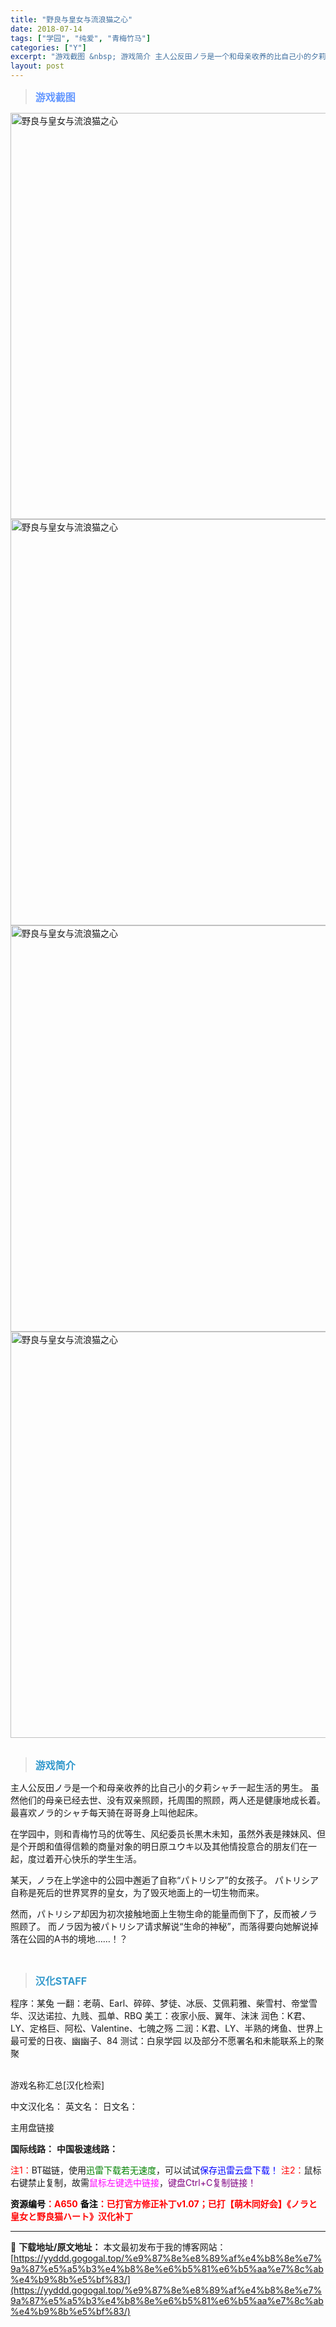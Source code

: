 ```yaml
---
title: "野良与皇女与流浪猫之心"
date: 2018-07-14
tags: ["学园", "纯爱", "青梅竹马"]
categories: ["Y"]
excerpt: "游戏截图 &nbsp; 游戏简介 主人公反田ノラ是一个和母亲收养的比自己小的夕莉シャチ一起生活的男生。 虽然他们的母亲已经去世、没有双亲照顾，托周围的照顾，两人还是健康地成长着。 最喜欢ノラ的シャチ每天骑在哥哥身上叫他起床。 在学园中，则和青梅竹马的优等生、风纪委员长黒木未知，虽然外表是辣妹风、但是&hellip;"
layout: post
---
```


<div>
<blockquote><b><span style="font-size: 12pt; color: #6699ff;">游戏截图</span></b></blockquote>
<div><img title="点击放大" src="https://yyddd.gogogal.top/wp-content/uploads/2025/04/20250430_6812043f4badd.webp" alt="野良与皇女与流浪猫之心" width="650" /></div>
<div><img title="点击放大" src="https://yyddd.gogogal.top/wp-content/uploads/2025/04/20250430_6812044236415.webp" alt="野良与皇女与流浪猫之心" width="650" /></div>
<div><img title="点击放大" src="https://yyddd.gogogal.top/wp-content/uploads/2025/04/20250430_68120443f3064.webp" alt="野良与皇女与流浪猫之心" width="650" /></div>
<div><img title="点击放大" src="https://yyddd.gogogal.top/wp-content/uploads/2025/04/20250430_68120445db3bd.webp" alt="野良与皇女与流浪猫之心" width="650" /></div>
&nbsp;
<blockquote><b><span style="font-size: 12pt; color: #3399cc;">游戏简介</span></b></blockquote>
<div>主人公反田ノラ是一个和母亲收养的比自己小的夕莉シャチ一起生活的男生。
虽然他们的母亲已经去世、没有双亲照顾，托周围的照顾，两人还是健康地成长着。
最喜欢ノラ的シャチ每天骑在哥哥身上叫他起床。

在学园中，则和青梅竹马的优等生、风纪委员长黒木未知，虽然外表是辣妹风、但是个开朗和值得信赖的商量对象的明日原ユウキ以及其他情投意合的朋友们在一起，度过着开心快乐的学生生活。

某天，ノラ在上学途中的公园中邂逅了自称“パトリシア”的女孩子。
パトリシア自称是死后的世界冥界的皇女，为了毁灭地面上的一切生物而来。

然而，パトリシア却因为初次接触地面上生物生命的能量而倒下了，反而被ノラ照顾了。
而ノラ因为被パトリシア请求解说“生命的神秘”，而落得要向她解说掉落在公园的A书的境地……！？</div>
&nbsp;
<blockquote><b><span style="font-size: 12pt; color: #3399cc;">汉化STAFF</span></b></blockquote>
<div>程序：某兔
一翻：老萌、Earl、碎碎、梦徒、冰辰、艾佩莉雅、柴雪村、帝堂雪华、汉达诺拉、九贱、孤单、RBQ
美工：夜家小辰、翼年、沫沫
润色：K君、LY、定格巨、阿松、Valentine、七魄之殇
二润：K君、LY、半熟的烤鱼、世界上最可爱的日夜、幽幽子、84
测试：白泉学园
以及部分不愿署名和未能联系上的聚聚</div>
&nbsp;

游戏名称汇总[汉化检索]

中文汉化名：
英文名：
日文名：
</div>
<div class="panel panel-primary">
<div class="panel-heading">主用盘链接</div>
<div class="panel-body">

<b>国际线路：</b>
<b>中国极速线路：</b>


<span style="color: #ff0000;">注1：</span>BT磁链，使用<span style="color: #008000;">迅雷下载若无速度</span>，可以试试<span style="color: #0000ff;">保存迅雷云盘下载！</span>
<span style="color: #ff0000;">注2：</span>鼠标右键禁止复制，故需<span style="color: #ff00ff;">鼠标左键选中链接</span>，<span style="color: #800080;">键盘Ctrl+C复制链接！</span>

</div>
<div class="panel-footer"><span style="color: #ff0000;"><b><span style="color: #000000;">资源编号</span>：A650</b></span>
<span style="color: #ff0000;"><b><span style="color: #000000;">备注</span>：已打官方修正补丁v1.07；已打【萌木同好会】《ノラと皇女と野良猫ハート》汉化补丁</b></span></div>
</div>

---
📖 **下载地址/原文地址：** 本文最初发布于我的博客网站：[https://yyddd.gogogal.top/%e9%87%8e%e8%89%af%e4%b8%8e%e7%9a%87%e5%a5%b3%e4%b8%8e%e6%b5%81%e6%b5%aa%e7%8c%ab%e4%b9%8b%e5%bf%83/](https://yyddd.gogogal.top/%e9%87%8e%e8%89%af%e4%b8%8e%e7%9a%87%e5%a5%b3%e4%b8%8e%e6%b5%81%e6%b5%aa%e7%8c%ab%e4%b9%8b%e5%bf%83/)
